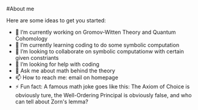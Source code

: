 #About me

Here are some ideas to get you started:

- 🔭 I’m currently working on Gromov-Witten Theory and Quantum Cohomology
- 🌱 I’m currently learning coding to do some symbolic computation
- 👯 I’m looking to collaborate on symbolic computationw with certain given constriants
- 🤔 I’m looking for help with coding
- 💬 Ask me about math behind the theory
- 📫 How to reach me: email on homepage
- ⚡ Fun fact: A famous math joke goes like this: The Axiom of Choice is obviously ture, the Well-Ordering Principal is obviously false, and who can tell about Zorn's lemma?
